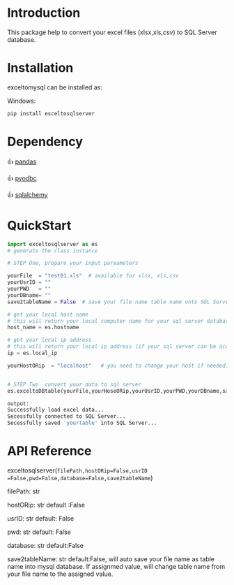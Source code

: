 # Introduction

This package help to convert your excel files (xlsx,xls,csv) to SQL Server database.

# Installation

exceltomysql can be installed as:

Windows:

```python
pip install esceltosqlserver
```

# Dependency

👍   [pandas](https://pandas.pydata.org/)

👍   [pyodbc](https://github.com/mkleehammer/pyodbc)

👍   [sqlalchemy](https://www.sqlalchemy.org/)


# QuickStart

```python
import exceltosqlserver as es
# generate the class instance

# STEP One, prepare your input pareameters

yourFile  = "test01.xls"  # available for xlsx, xls,csv
yourUsrID = ""
yourPWD   = ""
yourDBname= ""
save2tableName = False  # save your file name table name onto SQL Server or A string like: "test"

# get your local host name
# this will return your local computer name for your sql server database
host_name = es.hostname   

# get your local ip address 
# this will return your local ip address (if your sql server can be accessed by DNS)
ip = es.local_ip  

yourHostORip  = "localhost"   # you need to change your host if needed, dns: local ip address


# STEP Two  convert your data to sql server
es.exceltoDBtable(yourFile,yourHoseORip,yourUsrID,yourPWD,yourDBname,save2tableName)


```


```python
output:
Successfully load excel data...
Secessfully connected to SQL Server...
Secessfully saved 'yourtable' into SQL Server...
```

# API Reference

exceltosqlserver(`filePath,hostORip=False,usrID =False,pwd=False,database=False,save2tableName`)

filePath: str

hostORip: str  default :False

usrID: str  default: False

pwd: str   default: False

database: str  default:False

save2tableName: str   default:False, will auto save your file name as table name  into mysql database. If assignmed value, will change table name from your file name to the assigned value.
